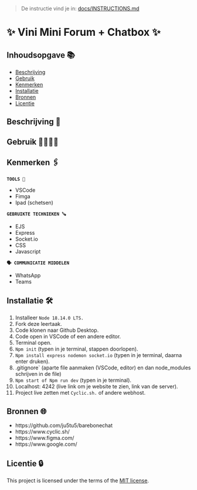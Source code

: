 >  De instructie vind je in: [docs/INSTRUCTIONS.md](docs/INSTRUCTIONS.md)

# ✨ Vini Mini Forum + Chatbox ✨
<!-- Geef je project een titel en schrijf in één zin wat het is -->

## Inhoudsopgave 📚

  * [Beschrijving](#beschrijving)
  * [Gebruik](#gebruik)
  * [Kenmerken](#kenmerken)
  * [Installatie](#installatie)
  * [Bronnen](#bronnen)
  * [Licentie](#licentie)

## Beschrijving 📃
<!-- Bij Beschrijving staat kort beschreven wat voor project het is en wat je hebt gemaakt -->
<!-- Voeg een mooie poster visual toe 📸 -->
<!-- Voeg een link toe naar Github Pages 🌐-->

## Gebruik 👨‍👩‍👧‍👦
<!-- Bij Gebruik staat de user story, hoe het werkt en wat je er mee kan. -->

## Kenmerken 🖇️
<strong>`TOOLS 🧰`</strong>
<ul>
<li>VSCode</li>
<li>Fimga</li>
<li>Ipad (schetsen)</li>
</ul>

<strong>`GEBRUIKTE TECHNIEKEN 🪚`</strong>
<ul>
<li>EJS</li>
 <li>Express</li>
 <li>Socket.io</li>
<li>CSS</li>
<li>Javascript</li>
</ul>

<strong>`🗣️ COMMUNICATIE MIDDELEN`</strong>
<ul>
<li>WhatsApp</li>
 <li>Teams</li>
</ul>

## Installatie 🛠️
1. Installeer `Node 18.14.0 LTS.`
2. Fork deze leertaak.
3. Code klonen naar Github Desktop.
4. Code open in VSCode of een andere editor.
5. Terminal open.
6. `Npm init` (typen in je terminal, stappen doorlopen).
7. `Npm install express nodemon socket.io` (typen in je terminal, daarna enter druken).
8. .gitignore` (aparte file aanmaken (VSCode, editor) en dan node_modules schrijven in de file)
9. `Npm start of Npm run dev` (typen in je terminal).
10. Localhost: 4242 (live link om je website te zien, link van de server).
11. Project live zetten met `Cyclic.sh.` of andere webhost.


## Bronnen 🌐

<ul>
 <li>https://github.com/ju5tu5/barebonechat</li>
 <li>https://www.cyclic.sh/</li>
 <li>https://www.figma.com/</li>
 <li>https://www.google.com/</li>
</ul>

## Licentie 🔒

This project is licensed under the terms of the [MIT license](./LICENSE).
